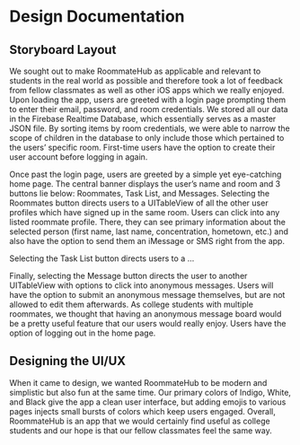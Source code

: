 # Design Documentation 

## Storyboard Layout
We sought out to make RoommateHub as applicable and relevant to students in the real world as possible and therefore took a lot of feedback from fellow classmates as well as other iOS apps which we really enjoyed. Upon loading the app, users are greeted with a login page prompting them to enter their email, password, and room credentials. We stored all our data in the Firebase Realtime Database, which essentially serves as a master JSON file. By sorting items by room credentials, we were able to narrow the scope of children in the database to only include those which pertained to the users’ specific room. First-time users have the option to create their user account before logging in again. 

Once past the login page, users are greeted by a simple yet eye-catching home page. The central banner displays the user’s name and room and 3 buttons lie below: Roommates, Task List, and Messages. 
Selecting the Roommates button directs users to a UITableView of all the other user profiles which have signed up in the same room. Users can click into any listed roommate profile. There, they can see primary information about the selected person (first name, last name, concentration, hometown, etc.) and also have the option to send them an iMessage or SMS right from the app. 

Selecting the Task List button directs users to a …

Finally, selecting the Message button directs the user to another UITableView with options to click into anonymous messages. Users will have the option to submit an anonymous message themselves, but are not allowed to edit them afterwards. As college students with multiple roommates, we thought that having an anonymous message board would be a pretty useful feature that our users would really enjoy.
Users have the option of logging out in the home page.

## Designing the UI/UX 
When it came to design, we wanted RoommateHub to be modern and simplistic but also fun at the same time. Our primary colors of Indigo, White, and Black give the app a clean user interface, but adding emojis to various pages injects small bursts of colors which keep users engaged. 
Overall, RoommateHub is an app that we would certainly find useful as college students and our hope is that our fellow classmates feel the same way. 